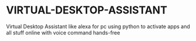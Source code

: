 # VIRTUAL-DESKTOP-ASSISTANT
Virtual Desktop Assistant like alexa for pc using python to activate apps and all stuff online with voice command hands-free
